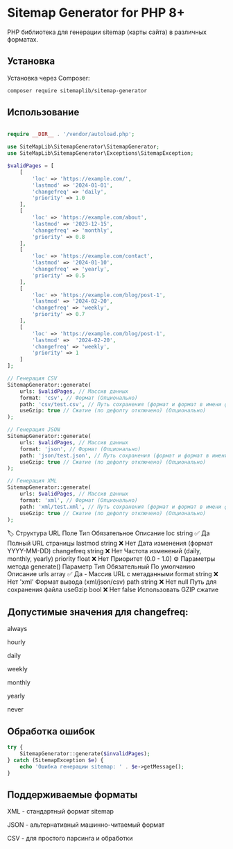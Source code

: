 # Sitemap Generator for PHP 8+

PHP библиотека для генерации sitemap (карты сайта) в различных форматах.

## Установка

Установка через Composer:

```bash
composer require sitemaplib/sitemap-generator
```
## Использование 
```php

require __DIR__ . '/vendor/autoload.php';

use SiteMapLib\SitemapGenerator\SitemapGenerator;
use SiteMapLib\SitemapGenerator\Exceptions\SitemapException;

$validPages = [
    [
        'loc' => 'https://example.com/',
        'lastmod' => '2024-01-01',
        'changefreq' => 'daily',
        'priority' => 1.0
    ],
    [
        'loc' => 'https://example.com/about',
        'lastmod' => '2023-12-15',
        'changefreq' => 'monthly',
        'priority' => 0.8
    ],
    [
        'loc' => 'https://example.com/contact',
        'lastmod' => '2024-01-10',
        'changefreq' => 'yearly',
        'priority' => 0.5
    ],
    [
        'loc' => 'https://example.com/blog/post-1',
        'lastmod' => '2024-02-20',
        'changefreq' => 'weekly',
        'priority' => 0.7
    ],
    [
        'loc' => 'https://example.com/blog/post-1',
        'lastmod' =>  '2024-02-20',
        'changefreq' => 'weekly',
        'priority' => 1
    ]
];

// Генерация CSV
SitemapGenerator::generate(
    urls: $validPages, // Массив данных
    format: 'csv', // Формат (Опционально)
    path: 'csv/test.csv', // Путь сохранения (формат и формат в имени файла должны совпадать) (Опционально)
    useGzip: true // Сжатие (по дефолту отключено) (Опционально)
);

// Генерация JSON
SitemapGenerator::generate(
    urls: $validPages, // Массив данных
    format: 'json', // Формат (Опционально)
    path: 'json/test.json', // Путь сохранения (формат и формат в имени файла должны совпадать) (Опционально)
    useGzip: true // Сжатие (по дефолту отключено) (Опционально)
);

// Генерация XML
SitemapGenerator::generate(
    urls: $validPages, // Массив данных 
    format: 'xml', // Формат (Опционально)
    path: 'xml/test.xml', // Путь сохранения (формат и формат в имени файла должны совпадать) (Опционально)
    useGzip: true // Сжатие (по дефолту отключено) (Опционально)
);


```
🏷️ Структура URL
Поле	Тип	Обязательное	Описание
loc	string	✅ Да	Полный URL страницы
lastmod	string	❌ Нет	Дата изменения (формат YYYY-MM-DD)
changefreq	string	❌ Нет	Частота изменений (daily, monthly, yearly)
priority	float	❌ Нет	Приоритет (0.0 - 1.0)
⚙️ Параметры метода generate()
Параметр	Тип	Обязательный	По умолчанию	Описание
urls	array	✅ Да	-	Массив URL с метаданными
format	string	❌ Нет	'xml'	Формат вывода (xml/json/csv)
path	string	❌ Нет	null	Путь для сохранения файла
useGzip	bool	❌ Нет	false	Использовать GZIP сжатие

## Допустимые значения для changefreq:

always

hourly

daily

weekly

monthly

yearly

never

## Обработка ошибок

```php
try {
    SitemapGenerator::generate($invalidPages);
} catch (SitemapException $e) {
    echo 'Ошибка генерации sitemap: ' . $e->getMessage();
}
```

## Поддерживаемые форматы
XML - стандартный формат sitemap

JSON - альтернативный машинно-читаемый формат

CSV - для простого парсинга и обработки
